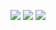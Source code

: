 ![](https://media.tenor.com/0XsDOR0-6yMAAAAi/gojo-satoru-satoru-gojo.gif)
![](https://media.tenor.com/PXupL3bOuSAAAAAM/gojo-satoru-hottie.gif)
![](https://media.tenor.com/mfdT9MRrFEMAAAAj/gojo-twerk-gojo-satoru.gif)
